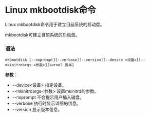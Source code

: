 
# Linux mkbootdisk命令



Linux mkbootdisk命令用于建立目前系统的启动盘。

mkbootdisk可建立目前系统的启动盘。

### 语法

```
mkbootdisk [--noprompt][--verbose][--version][--device <设备>][--mkinitrdargs <参数>][kernel 版本]
```

**参数**：

*   --device&lt;设备&gt; 指定设备。
*   --mkinitrdargs&lt;参数&gt; 设置mkinitrd的参数。
*   --noprompt 不会提示用户插入磁盘。
*   --verbose 执行时显示详细的信息。
*   --version 显示版本信息。



